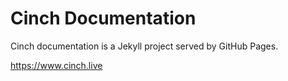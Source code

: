 # Cinch Documentation

Cinch documentation is a Jekyll project served by GitHub Pages.

https://www.cinch.live